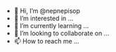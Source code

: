 - 👋 Hi, I’m @nepnepisop
- 👀 I’m interested in ...
- 🌱 I’m currently learning ...
- 💞️ I’m looking to collaborate on ...
- 📫 How to reach me ...

<!---
nepnepisop/nepnepisop is a ✨ special ✨ repository because its `README.md` (this file) appears on your GitHub profile.
You can click the Preview link to take a look at your changes.
--->
